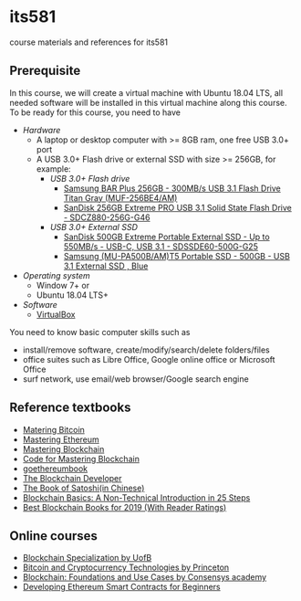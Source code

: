# its581
course materials and references for its581

## Prerequisite
In this course, we will create a virtual machine with Ubuntu 18.04 LTS, all needed software will be installed in this virtual machine along this course. To be ready for this course, you need to have
* _Hardware_
  * A laptop or desktop computer with >= 8GB ram, one free USB 3.0+ port
  * A USB 3.0+ Flash drive or external SSD with size >= 256GB, for example:
    * _USB 3.0+ Flash drive_
      * [Samsung BAR Plus 256GB - 300MB/s USB 3.1 Flash Drive Titan Gray (MUF-256BE4/AM)](https://www.amazon.com/Samsung-BAR-Plus-32GB-MUF-32BE4/dp/B07BPKL2D2?ref\_=fsclp\_pl\_dp\_2&th=1)
      * [SanDisk 256GB Extreme PRO USB 3.1 Solid State Flash Drive - SDCZ880-256G-G46](https://www.amazon.com/dp/B01N7QDO7M/ref=emc\_b\_5\_t)
    * _USB 3.0+  External SSD_
      * [SanDisk 500GB Extreme Portable External SSD - Up to 550MB/s - USB-C, USB 3.1 - SDSSDE60-500G-G25](https://www.amazon.com/SanDisk-500GB-Extreme-Portable-External/dp/B078SWJ3CF/ref=sr\_1\_1?dchild=1&keywords=SanDisk\+500GB\+Extreme\+Portable\+External\+SSD\+-\+Up\+to\+550MB%2Fs\+-\+USB-C%2C\+USB\+3\.1\+-\+SDSSDE60-500G-G25&qid=1588950864&s=electronics&sr=1-1)
      * [Samsung (MU-PA500B/AM)T5 Portable SSD - 500GB - USB 3.1 External SSD , Blue ](https://www.amazon.com/Samsung-T5-Portable-SSD-MU-PA500B/dp/B073GZBT36?ref\_=fsclp\_pl\_dp\_3&th=1)
* _Operating system_
  * Window 7+ or
  * Ubuntu 18.04 LTS+
* _Software_
  * [VirtualBox](https://www.virtualbox.org/)

You need to know basic computer skills such as 
* install/remove software, create/modify/search/delete folders/files
* office suites such as Libre Office, Google online office or Microsoft Office
* surf network, use email/web browser/Google search engine

## Reference textbooks
* [Matering Bitcoin](https://github.com/bitcoinbook)
* [Mastering Ethereum](https://github.com/ethereumbook/ethereumbook)
* [Mastering Blockchain](https://www.oreilly.com/library/view/mastering-blockchain/9781787125445/)
* [Code for Mastering Blockchain](https://github.com/PacktPublishing/Mastering-Blockchain-Second-Edition)
* [goethereumbook](https://goethereumbook.org/)
* [The Blockchain Developer](https://www.apress.com/gp/book/9781484248461)
* [The Book of Satoshi(in Chinese)](https://news.huoxing24.com/20181108202924431809.html)
* [Blockchain Basics: A Non-Technical Introduction in 25 Steps](http://www.blockchain-basics.com/)
* [Best Blockchain Books for 2019 (With Reader Ratings)](https://www.bitcoinmarketjournal.com/best-blockchain-books/)


## Online courses
* [Blockchain Specialization by UofB](https://www.coursera.org/specializations/blockchain)
* [Bitcoin and Cryptocurrency Technologies by Princeton](https://www.coursera.org/learn/cryptocurrency)
* [Blockchain: Foundations and Use Cases by Consensys academy](https://www.coursera.org/learn/blockchain-foundations-and-use-cases)
* [Developing Ethereum Smart Contracts for Beginners](https://coursetro.com/courses/20/Developing-Ethereum-Smart-Contracts-for-Beginners)

